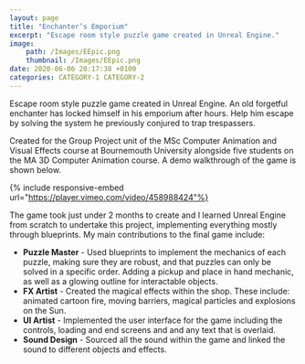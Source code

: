```yaml
---
layout: page
title: "Enchanter’s Emporium"
excerpt: "Escape room style puzzle game created in Unreal Engine."
image: 
    path: /Images/EEpic.png
    thumbnail: /Images/EEpic.png
date: 2020-06-06 20:17:38 +0100
categories: CATEGORY-1 CATEGORY-2
---
```

Escape room style puzzle game created in Unreal Engine. An old forgetful enchanter has locked himself in his emporium after hours. Help him escape by solving the system he previously conjured to trap trespassers. 

Created for the Group Project unit of the MSc Computer Animation and Visual Effects course at Bournemouth University alongside five students on the MA 3D Computer Animation course. A demo walkthrough of the game is shown below.

{% include responsive-embed url="https://player.vimeo.com/video/458988424"%}

The game took just under 2 months to create and I learned Unreal Engine from scratch to undertake this project, implementing everything mostly through blueprints. My main contributions to the final game include:
* **Puzzle Master** - Used blueprints to implement the mechanics of each puzzle, making sure they are robust, and that puzzles can only be solved in a specific order. Adding a pickup and place in hand mechanic, as well as a glowing outline for interactable objects.   
* **FX Artist** - Created the magical effects within the shop. These include: animated cartoon fire, moving barriers, magical particles and explosions on the Sun.  
* **UI Artist** - Implemented the user interface for the game including the controls, loading and end screens and and any text that is overlaid. 
* **Sound Design** - Sourced all the sound within the game and linked the sound to different objects and effects. 

